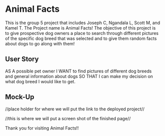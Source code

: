 # Animal Facts

This is the group 5 project that includes Joseph C, Ngandala L, Scott M, and Kamel T.
The Project name is Animal Facts! The objective of this project is to give prospective
dog owners a place to search through different pictures of the specific dog breed that was
selected and to give them random facts about dogs to go along with them!


## User Story

AS A possible pet owner
I WANT to find pictures of different dog breeds and general information about dogs 
SO THAT I can make my decision on what dog breed I would like to get.



## Mock-Up

//place holder for where we will put the link to the deployed project//


//this is where we will put a screen shot of the finished page//


Thank you for visiting Animal Facts!!
